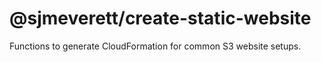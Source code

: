 # @sjmeverett/create-static-website

Functions to generate CloudFormation for common S3 website setups.
